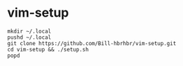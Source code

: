# vim-setup

```shell
mkdir ~/.local
pushd ~/.local
git clone https://github.com/Bill-hbrhbr/vim-setup.git
cd vim-setup && ./setup.sh
popd

```
